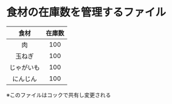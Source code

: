 # 食材の在庫数を管理するファイル

|食材|在庫数|
|:--:|:--:|
|肉|100|
|玉ねぎ|100|
|じゃがいも|100|
|にんじん|100|

※このファイルはコックで共有し変更される
